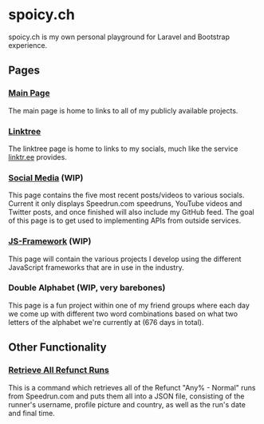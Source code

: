 # spoicy.ch
spoicy.ch is my own personal playground for Laravel and Bootstrap experience.
## Pages
### [Main Page](https://spoicy.ch/)</h4>
The main page is home to links to all of my publicly available projects.
### [Linktree](https://spoicy.ch/linktree)
The linktree page is home to links to my socials, much like the service [linktr.ee](https://linktr.ee/) provides.
### [Social Media](https://spoicy.ch/social) (WIP)
This page contains the five most recent posts/videos to various socials. Current it only displays Speedrun.com speedruns, YouTube videos and Twitter posts, and once finished will also include my GitHub feed. The goal of this page is to get used to implementing APIs from outside services.
### [JS-Framework](https://spoicy.ch/jsframework) (WIP)
This page will contain the various projects I develop using the different JavaScript frameworks that are in use in the industry.
### Double Alphabet (WIP, very barebones)
This page is a fun project within one of my friend groups where each day we come up with different two word combinations based on what two letters of the alphabet we're currently at (676 days in total).
## Other Functionality
### [Retrieve All Refunct Runs](https://github.com/Spoicy/spoicy.ch/blob/master/app/Console/Commands/RefunctRuns.php)
This is a command which retrieves all of the Refunct "Any% - Normal" runs from Speedrun.com and puts them all into a JSON file, consisting of the runner's username, profile picture and country, as well as the run's date and final time.